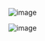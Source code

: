 ![image](https://github.com/UserQA07/Tallinn-Learning/assets/144763744/acc0fbcf-89c6-4a98-a65c-3f7ad675424d)


![image](https://github.com/UserQA07/Tallinn-Learning/assets/144763744/f05ef1b9-04e1-41e8-ab9b-ee0aaf4a5ac3)
